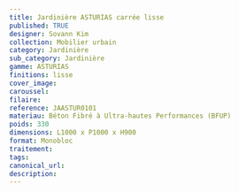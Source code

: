 ```yaml
---
title: Jardinière ASTURIAS carrée lisse
published: TRUE
designer: Sovann Kim
collection: Mobilier urbain
category: Jardinière
sub_category: Jardinière
gamme: ASTURIAS
finitions: lisse
cover_image: 
caroussel: 
filaire: 
reference: JAASTUR0101
materiau: Béton Fibré à Ultra-hautes Performances (BFUP)
poids: 330
dimensions: L1000 x P1000 x H900
format: Monobloc
traitement: 
tags: 
canonical_url: 
description: 
---
```

